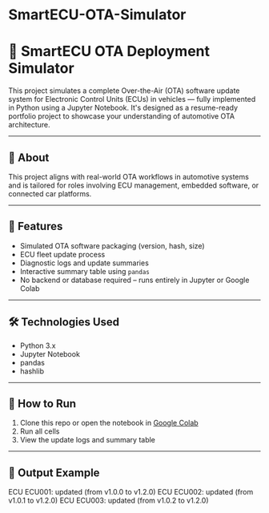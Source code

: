 # SmartECU-OTA-Simulator
# 🚗 SmartECU OTA Deployment Simulator

This project simulates a complete Over-the-Air (OTA) software update system for Electronic Control Units (ECUs) in vehicles — fully implemented in Python using a Jupyter Notebook. It's designed as a resume-ready portfolio project to showcase your understanding of automotive OTA architecture.


---

## 💼 About

This project aligns with real-world OTA workflows in automotive systems and is tailored for roles involving ECU management, embedded software, or connected car platforms.



---

## 🧠 Features

- Simulated OTA software packaging (version, hash, size)
- ECU fleet update process
- Diagnostic logs and update summaries
- Interactive summary table using `pandas`
- No backend or database required – runs entirely in Jupyter or Google Colab

---

## 🛠️ Technologies Used

- Python 3.x
- Jupyter Notebook
- pandas
- hashlib

---

## 🚀 How to Run

1. Clone this repo or open the notebook in [Google Colab](https://colab.research.google.com/)
2. Run all cells
3. View the update logs and summary table

---

## 📄 Output Example
ECU ECU001: updated (from v1.0.0 to v1.2.0)
ECU ECU002: updated (from v1.0.1 to v1.2.0)
ECU ECU003: updated (from v1.0.2 to v1.2.0)

